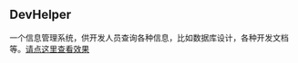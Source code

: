 ﻿## DevHelper

一个信息管理系统，供开发人员查询各种信息，比如数据库设计，各种开发文档等。<a href="http://192.168.1.2:8016" target="_blank">请点这里查看效果</a>

